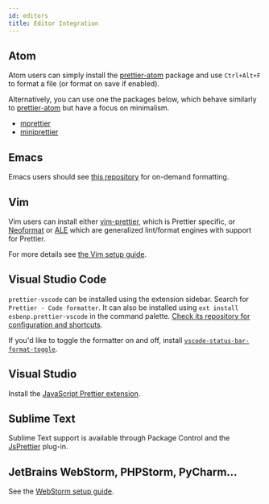```yaml
---
id: editors
title: Editor Integration
---
```


## Atom

Atom users can simply install the [prettier-atom] package and use `Ctrl+Alt+F` to format a file (or format on save if enabled).

Alternatively, you can use one the packages below, which behave similarly to [prettier-atom] but have a focus on minimalism.

- [mprettier](https://github.com/t9md/atom-mprettier)
- [miniprettier](https://github.com/duailibe/atom-miniprettier)

## Emacs

Emacs users should see [this repository](https://github.com/prettier/prettier-emacs) for on-demand formatting.

## Vim

Vim users can install either [vim-prettier](https://github.com/prettier/vim-prettier), which is Prettier specific, or [Neoformat](https://github.com/sbdchd/neoformat) or [ALE](https://github.com/w0rp/ale) which are generalized lint/format engines with support for Prettier.

For more details see [the Vim setup guide](vim.md).

## Visual Studio Code

`prettier-vscode` can be installed using the extension sidebar. Search for `Prettier - Code formatter`. It can also be installed using `ext install esbenp.prettier-vscode` in the command palette. [Check its repository for configuration and shortcuts](https://github.com/prettier/prettier-vscode).

If you'd like to toggle the formatter on and off, install [`vscode-status-bar-format-toggle`](https://marketplace.visualstudio.com/items?itemName=tombonnike.vscode-status-bar-format-toggle).

## Visual Studio

Install the [JavaScript Prettier extension](https://github.com/madskristensen/JavaScriptPrettier).

## Sublime Text

Sublime Text support is available through Package Control and the [JsPrettier](https://packagecontrol.io/packages/JsPrettier) plug-in.

## JetBrains WebStorm, PHPStorm, PyCharm...

See the [WebStorm setup guide](webstorm.md).

[prettier-atom]: https://github.com/prettier/prettier-atom

